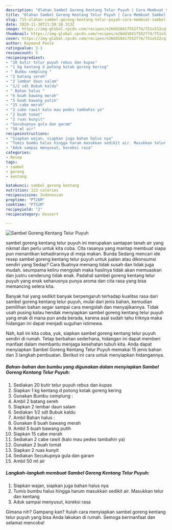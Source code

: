 ```yaml
---
description: "Olahan Sambel Goreng Kentang Telur Puyuh | Cara Membuat Sambel Goreng Kentang Telur Puyuh Yang Mudah Dan Praktis"
title: "Olahan Sambel Goreng Kentang Telur Puyuh | Cara Membuat Sambel Goreng Kentang Telur Puyuh Yang Mudah Dan Praktis"
slug: 715-olahan-sambel-goreng-kentang-telur-puyuh-cara-membuat-sambel-goreng-kentang-telur-puyuh-yang-mudah-dan-praktis
date: 2020-11-30T21:59:18.313Z
image: https://img-global.cpcdn.com/recipes/e26dd10417552f74/751x532cq70/sambel-goreng-kentang-telur-puyuh-foto-resep-utama.jpg
thumbnail: https://img-global.cpcdn.com/recipes/e26dd10417552f74/751x532cq70/sambel-goreng-kentang-telur-puyuh-foto-resep-utama.jpg
cover: https://img-global.cpcdn.com/recipes/e26dd10417552f74/751x532cq70/sambel-goreng-kentang-telur-puyuh-foto-resep-utama.jpg
author: Raymond Poole
ratingvalue: 3.1
reviewcount: 5
recipeingredient:
- "20 butir telur puyuh rebus dan kupas"
- "1 kg kentang d potong kotak goreng kering"
- " Bumbu cemplung "
- "2 batang sereh"
- "2 lembar daun salam"
- "1/2 sdt Bubuk kaldu"
- " Bahan halus "
- "6 buah bawang merah"
- "5 buah bawang putih"
- "15 cabe merah"
- "2 cabe rawit kalo mau pedes tambahin ya"
- "2 buah tomat"
- "2 ruas kunyit"
- "Secukupnya gula dan garam"
- "50 ml air"
recipeinstructions:
- "Siapkan wajan, siapkan juga bahan halus nya"
- "Tumis bumbu halus hingga harum masukkan sedikit air. Masukkan telur dan kentang"
- "Aduk sampai menyusut, koreksi rasa"
categories:
- Resep
tags:
- sambel
- goreng
- kentang

katakunci: sambel goreng kentang 
nutrition: 123 calories
recipecuisine: Indonesian
preptime: "PT26M"
cooktime: "PT52M"
recipeyield: "2"
recipecategory: Dessert

---
```



![Sambel Goreng Kentang Telur Puyuh](https://img-global.cpcdn.com/recipes/e26dd10417552f74/751x532cq70/sambel-goreng-kentang-telur-puyuh-foto-resep-utama.jpg)


sambel goreng kentang telur puyuh ini merupakan santapan tanah air yang nikmat dan perlu untuk kita coba. Cita rasanya yang mantap membuat siapa pun menantikan kehadirannya di meja makan.
Bunda Sedang mencari ide resep sambel goreng kentang telur puyuh untuk jualan atau dikonsumsi sendiri yang Sedap? Cara Buatnya memang tidak susah dan tidak juga mudah. seumpama keliru mengolah maka hasilnya tidak akan memuaskan dan justru cenderung tidak enak. Padahal sambel goreng kentang telur puyuh yang enak seharusnya punya aroma dan cita rasa yang bisa memancing selera kita.



Banyak hal yang sedikit banyak berpengaruh terhadap kualitas rasa dari sambel goreng kentang telur puyuh, mulai dari jenis bahan, kemudian pemilihan bahan segar sampai cara mengolah dan menyajikannya. Tidak usah pusing kalau hendak menyiapkan sambel goreng kentang telur puyuh yang enak di mana pun anda berada, karena asal sudah tahu triknya maka hidangan ini dapat menjadi suguhan istimewa.


Nah, kali ini kita coba, yuk, siapkan sambel goreng kentang telur puyuh sendiri di rumah. Tetap berbahan sederhana, hidangan ini dapat memberi manfaat dalam membantu menjaga kesehatan tubuh kita. Anda dapat menyiapkan Sambel Goreng Kentang Telur Puyuh memakai 15 jenis bahan dan 3 langkah pembuatan. Berikut ini cara untuk menyiapkan hidangannya.

<!--inarticleads1-->

##### Bahan-bahan dan bumbu yang digunakan dalam menyiapkan Sambel Goreng Kentang Telur Puyuh:

1. Sediakan 20 butir telur puyuh rebus dan kupas
1. Siapkan 1 kg kentang d potong kotak goreng kering
1. Gunakan  Bumbu cemplung :
1. Ambil 2 batang sereh
1. Siapkan 2 lembar daun salam
1. Sediakan 1/2 sdt Bubuk kaldu
1. Ambil  Bahan halus :
1. Gunakan 6 buah bawang merah
1. Ambil 5 buah bawang putih
1. Siapkan 15 cabe merah
1. Sediakan 2 cabe rawit (kalo mau pedes tambahin ya)
1. Gunakan 2 buah tomat
1. Siapkan 2 ruas kunyit
1. Sediakan Secukupnya gula dan garam
1. Ambil 50 ml air




<!--inarticleads2-->

##### Langkah-langkah membuat Sambel Goreng Kentang Telur Puyuh:

1. Siapkan wajan, siapkan juga bahan halus nya
1. Tumis bumbu halus hingga harum masukkan sedikit air. Masukkan telur dan kentang
1. Aduk sampai menyusut, koreksi rasa




Gimana nih? Gampang kan? Itulah cara menyiapkan sambel goreng kentang telur puyuh yang bisa Anda lakukan di rumah. Semoga bermanfaat dan selamat mencoba!
